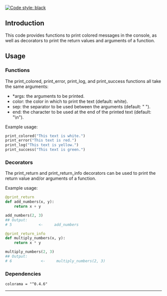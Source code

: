 <a href="https://github.com/psf/black"><img alt="Code style: black" src="https://img.shields.io/badge/code%20style-black-000000.svg?&style=for-the-badge&logo=python&logoColor=blue"></a>


Introduction
------------------------------------------------
This code provides functions to print colored messages in the console, as well as decorators to print the return values and arguments of a function.


## Usage

### Functions
The print_colored, print_error, print_log, and print_success functions all take the same arguments:

- *args: the arguments to be printed.
- color: the color in which to print the text (default: white).
- sep: the separator to be used between the arguments (default: " ").
- end: the character to be used at the end of the printed text (default: "\n").

Example usage:

```python
print_colored("This text is white.")
print_error("This text is red.")
print_log("This text is yellow.")
print_success("This text is green.")
```

### Decorators
The print_return and print_return_info decorators can be used to print the return value and/or arguments of a function.

Example usage:

```python
@print_return
def add_numbers(x, y):
    return x + y

add_numbers(2, 3)
## Output:
# 5            <-     add_numbers

@print_return_info
def multiply_numbers(x, y):
    return x * y

multiply_numbers(2, 3)
## Output: 
# 6             <-     multiply_numbers(2, 3)
```

### Dependencies
```shell
colorama = "^0.4.6"
```
________________________________________________________________

